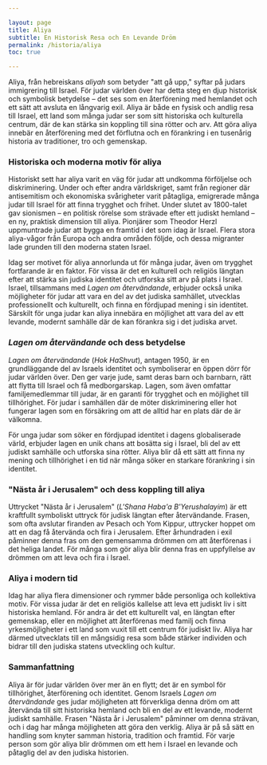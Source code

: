 ```yaml
---

layout: page  
title: Aliya  
subtitle: En Historisk Resa och En Levande Dröm
permalink: /historia/aliya  
toc: true  

---
```


Aliya, från hebreiskans *aliyah* som betyder "att gå upp," syftar på judars immigrering till Israel. För judar världen över har detta steg en djup historisk och symbolisk betydelse – det ses som en återförening med hemlandet och ett sätt att avsluta en långvarig exil. Aliya är både en fysisk och andlig resa till Israel, ett land som många judar ser som sitt historiska och kulturella centrum, där de kan stärka sin koppling till sina rötter och arv. Att göra aliya innebär en återförening med det förflutna och en förankring i en tusenårig historia av traditioner, tro och gemenskap.

### Historiska och moderna motiv för aliya

Historiskt sett har aliya varit en väg för judar att undkomma förföljelse och diskriminering. Under och efter andra världskriget, samt från regioner där antisemitism och ekonomiska svårigheter varit påtagliga, emigrerade många judar till Israel för att finna trygghet och frihet. Under slutet av 1800-talet gav sionismen – en politisk rörelse som strävade efter ett judiskt hemland – en ny, praktisk dimension till aliya. Pionjärer som Theodor Herzl uppmuntrade judar att bygga en framtid i det som idag är Israel. Flera stora aliya-vågor från Europa och andra områden följde, och dessa migranter lade grunden till den moderna staten Israel.

Idag ser motivet för aliya annorlunda ut för många judar, även om trygghet fortfarande är en faktor. För vissa är det en kulturell och religiös längtan efter att stärka sin judiska identitet och utforska sitt arv på plats i Israel. Israel, tillsammans med *Lagen om återvändande*, erbjuder också unika möjligheter för judar att vara en del av det judiska samhället, utvecklas professionellt och kulturellt, och finna en fördjupad mening i sin identitet. Särskilt för unga judar kan aliya innebära en möjlighet att vara del av ett levande, modernt samhälle där de kan förankra sig i det judiska arvet.

### *Lagen om återvändande* och dess betydelse

*Lagen om återvändande* (*Hok HaShvut*), antagen 1950, är en grundläggande del av Israels identitet och symboliserar en öppen dörr för judar världen över. Den ger varje jude, samt deras barn och barnbarn, rätt att flytta till Israel och få medborgarskap. Lagen, som även omfattar familjemedlemmar till judar, är en garanti för trygghet och en möjlighet till tillhörighet. För judar i samhällen där de möter diskriminering eller hot fungerar lagen som en försäkring om att de alltid har en plats där de är välkomna.

För unga judar som söker en fördjupad identitet i dagens globaliserade värld, erbjuder lagen en unik chans att bosätta sig i Israel, bli del av ett judiskt samhälle och utforska sina rötter. Aliya blir då ett sätt att finna ny mening och tillhörighet i en tid när många söker en starkare förankring i sin identitet.

### "Nästa år i Jerusalem" och dess koppling till aliya

Uttrycket "Nästa år i Jerusalem" (*L'Shana Haba'a B'Yerushalayim*) är ett kraftfullt symboliskt uttryck för judisk längtan efter återvändande. Frasen, som ofta avslutar firanden av Pesach och Yom Kippur, uttrycker hoppet om att en dag få återvända och fira i Jerusalem. Efter århundraden i exil påminner denna fras om den gemensamma drömmen om att återförenas i det heliga landet. För många som gör aliya blir denna fras en uppfyllelse av drömmen om att leva och fira i Israel.

### Aliya i modern tid

Idag har aliya flera dimensioner och rymmer både personliga och kollektiva motiv. För vissa judar är det en religiös kallelse att leva ett judiskt liv i sitt historiska hemland. För andra är det ett kulturellt val, en längtan efter gemenskap, eller en möjlighet att återförenas med familj och finna yrkesmöjligheter i ett land som vuxit till ett centrum för judiskt liv. Aliya har därmed utvecklats till en mångsidig resa som både stärker individen och bidrar till den judiska statens utveckling och kultur.

### Sammanfattning

Aliya är för judar världen över mer än en flytt; det är en symbol för tillhörighet, återförening och identitet. Genom Israels *Lagen om återvändande* ges judar möjligheten att förverkliga denna dröm om att återvända till sitt historiska hemland och bli en del av ett levande, modernt judiskt samhälle. Frasen "Nästa år i Jerusalem" påminner om denna strävan, och i dag har många möjligheten att göra den verklig. Aliya är på så sätt en handling som knyter samman historia, tradition och framtid. För varje person som gör aliya blir drömmen om ett hem i Israel en levande och påtaglig del av den judiska historien. 
